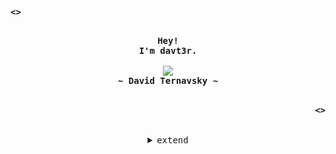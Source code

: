 <!-- Profile -->
<p align="left"><strong><samp> <> </samp></strong></p>
    <p align="center">
      <samp><br>
            <b>
            Hey!
        <br>
            I'm davt3r.
            </b>
        <br>
        <br>
          <image src="https://readme-typing-svg.herokuapp.com?font=Iosevka&size=16&color=white&center=true&width=410&height=45&lines=Full+Stack+Developer.">
        <br>
            <b>
            ~ David Ternavsky ~
            </b>
        <br>
      </samp><br>
    </p>
<p align="right"><strong><samp> <> </samp></strong></p>

<br>

<details align="center">
<summary><samp>extend</samp></summary>

<!-- Github Stats -->
<p align="center">
  <samp>
      <details>
  <summary>Skills</summary>
      <br/>
        <p>👨‍💻 TypeScript, JavaScript, HTML, Redux, Flux, Vite,</p>
        <p>⚙️ React, Next.js, Vue.js</p>
       <p>👁️ SCSS, CSS, Bootstrap</p>
        <p>💽 MongoDB, Node.js , Mongoose, Express</p>
        <p>⚠️ Unit Testing, Jest</p>
        <p>💅🏻 Figma, Firebase, SonarCloud, Postman, Netlify, Vercel, Render</p>
      <br/>
    </details>
    <details>
  <summary>My Profile Stats</summary>
      <br/>
        <img alt="GitHub Stats" src="https://github-readme-stats.vercel.app/api?username=davt3r&show_icons=true&include_all_commits=true&count_private=true&hide=issues&hide_border=true&theme=nord"/>
      <br/>
    </details>
    <details> 
      <summary>My Most Used Languages</summary>
        <br/>
          <img alt="Top Language" src="https://github-readme-stats.vercel.app/api/top-langs/?username=davt3r&layout=compact&hide_border=true&theme=nord"/>
        <br/>
        <b>Note:</b> Top languages is only a metric of the languages my public code consists of and doesn't reflect experience or skill level.
      <br/>
    </details>
  </samp>
</p>

